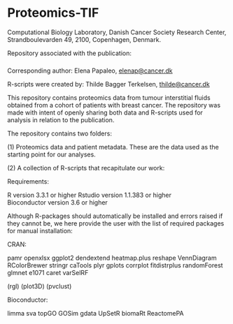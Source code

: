 # Proteomics-TIF

Computational Biology Laboratory, Danish Cancer Society Research Center, Strandboulevarden 49, 2100, Copenhagen, Denmark.

Repository associated with the publication:

###

Corresponding author: Elena Papaleo, elenap@cancer.dk

R-scripts were created by: Thilde Bagger Terkelsen, thilde@cancer.dk

This repository contains proteomics data from tumour interstitial fluids obtained from a cohort of patients with breast cancer. The repository was made with intent of openly sharing both data and R-scripts used for analysis in relation to the publication.

The repository contains two folders:

(1) Proteomics data and patient metadata. These are the data used as the starting point for our analyses.

(2) A collection of R-scripts that recapitulate our work:
                                

Requirements:

R version 3.3.1 or higher
Rstudio version 1.1.383 or higher        
Bioconductor version 3.6 or higher	

Although R-packages should automatically be installed and errors raised if they cannot be, we here provide the user with the list of required packages for manual installation:

CRAN:

pamr
openxlsx
ggplot2
dendextend
heatmap.plus
reshape
VennDiagram
RColorBrewer
stringr
caTools
plyr
gplots
corrplot
fitdistrplus
randomForest
glmnet
e1071
caret
varSelRF

(rgl)
(plot3D)
(pvclust)


Bioconductor:

limma
sva
topGO
GOSim
gdata
UpSetR
biomaRt
ReactomePA

